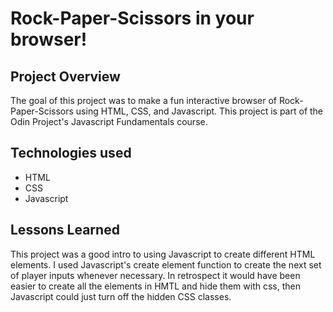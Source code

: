 # Rock-Paper-Scissors in your browser!

## Project Overview
The goal of this project was to make a fun interactive browser of Rock-Paper-Scissors using HTML, CSS, and Javascript. This project is part of the Odin Project's Javascript Fundamentals course.

## Technologies used
- HTML
- CSS
- Javascript

## Lessons Learned
This project was a good intro to using Javascript to create different HTML elements. I used Javascript's create element function to create the next set of player inputs whenever necessary. In retrospect it would have been easier to create all the elements in HMTL and hide them with css, then Javascript could just turn off the hidden CSS classes.